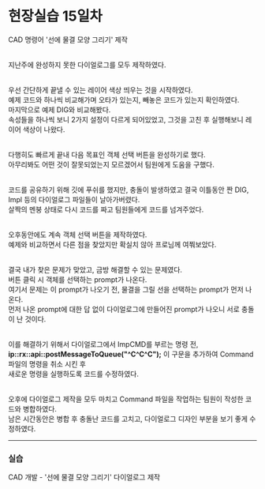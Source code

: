 <h1>현장실습 15일차</h1>

CAD 명령어 '선에 물결 모양 그리기' 제작 <br><br>

지난주에 완성하지 못한 다이얼로그를 모두 제작하였다.<br><br>

우선 간단하게 끝낼 수 있는 레이어 색상 띄우는 것을 시작하였다. <br>
예제 코드와 하나씩 비교해가며 오타가 있는지, 빼놓은 코드가 있는지 확인하였다. <br>
마지막으로 예제 DIG와 비교해봤다. <br>
속성들을 하나씩 보니 2가지 설정이 다르게 되어있었고, 그것을 고친 후 실행해보니 레이어 색상이 나왔다. <br><br>

다행히도 빠르게 끝내 다음 목표인 객체 선택 버튼을 완성하기로 했다. <br>
아무리봐도 어떤 것이 잘못되었는지 모르겠어서 팀원에게 도움을 구했다. <br><br>

코드를 공유하기 위해 깃에 푸쉬를 했지만, 충돌이 발생하였고 결국 이틀동안 짠 DIG, Impl 등의 다이얼로그 파일들이 날아가버렸다.<br>
살짝의 멘붕 상태로 다시 코드를 짜고 팀원들에게 코드를 넘겨주었다. <br><br>

오후동안에도 계속 객체 선택 버튼을 제작하였다. <br>
예제와 비교하면서 다른 점을 찾았지만 확실치 않아 프로님께 여쭤보았다. <br><br>

결국 내가 찾은 문제가 맞았고, 금방 해결할 수 있는 문제였다. <br>
버튼 클릭 시 객체를 선택하는 prompt가 나온다. <br>
여기서 문제는 이 prompt가 나오기 전, 물결을 그릴 선을 선택하는 prompt가 먼저 나온다. <br>
먼저 나온 prompt에 대한 답 없이 다이얼로그에 만들어진 prompt가 나오니 서로 충돌이 난 것이다. <br><br>

이를 해결하기 위해서 다이얼로그에서 ImpCMD를 부르는 명령 전, <br>
<b>ip::rx::api::postMessageToQueue("^C^C^C");</b> 이 구문을 추가하여 Command 파일의 명령을 취소 시킨 후 <br>
새로운 명령을 실행하도록 코드를 수정하였다. <br><br>

오후에 다이얼로그 제작을 모두 마치고 Command 파일을 작업하는 팀원이 작성한 코드와 병합하였다. <br>
남은 시간동안은 병합 후 충돌난 코드를 고치고, 다이얼로그 디자인 부분을 보기 좋게 수정하였다. <br>

<hr>
<h3>실습</h3>
CAD 개발 - '선에 물결 모양 그리기' 다이얼로그 제작

